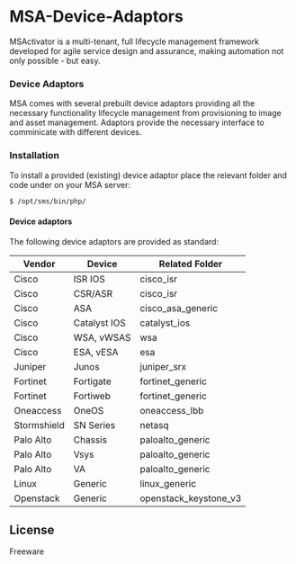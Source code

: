 # MSA-Device-Adaptors

MSActivator is a multi-tenant, full lifecycle management framework developed for agile service
design and assurance, making automation not only possible - but easy.


### Device Adaptors

MSA comes with several prebuilt device adaptors providing all the necessary functionality lifecycle management from provisioning to image and asset management. Adaptors provide the necessary interface to comminicate with different devices. 

### Installation

To install a provided (existing) device adaptor place the relevant folder and code under on your MSA server:
```sh
$ /opt/sms/bin/php/
```


#### Device adaptors

The following device adaptors are provided as standard:

|Vendor| Device | Related Folder |
| ------ | ------ | ------ |
| Cisco | ISR IOS | cisco_isr |
| Cisco | CSR/ASR | cisco_isr |
| Cisco | ASA | cisco_asa_generic |
| Cisco | Catalyst IOS | catalyst_ios |
| Cisco | WSA, vWSAS | wsa |
| Cisco | ESA, vESA | esa |
| Juniper | Junos | juniper_srx |
| Fortinet | Fortigate | fortinet_generic |
| Fortinet | Fortiweb | fortinet_generic |
| Oneaccess | OneOS | oneaccess_lbb |
| Stormshield | SN Series | netasq |
| Palo Alto | Chassis | paloalto_generic |
| Palo Alto | Vsys | paloalto_generic |
| Palo Alto | VA | paloalto_generic |
| Linux | Generic | linux_generic |
| Openstack | Generic | openstack_keystone_v3 |

License
----

Freeware

